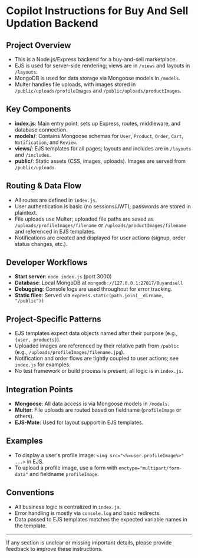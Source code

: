 # Copilot Instructions for Buy And Sell Updation Backend

## Project Overview
- This is a Node.js/Express backend for a buy-and-sell marketplace.
- EJS is used for server-side rendering; views are in `/views` and layouts in `/layouts`.
- MongoDB is used for data storage via Mongoose models in `/models`.
- Multer handles file uploads, with images stored in `/public/uploads/profileImages` and `/public/uploads/productImages`.

## Key Components
- **index.js**: Main entry point, sets up Express, routes, middleware, and database connection.
- **models/**: Contains Mongoose schemas for `User`, `Product`, `Order`, `Cart`, `Notification`, and `Review`.
- **views/**: EJS templates for all pages; layouts and includes are in `/layouts` and `/includes`.
- **public/**: Static assets (CSS, images, uploads). Images are served from `/public/uploads`.

## Routing & Data Flow
- All routes are defined in `index.js`.
- User authentication is basic (no sessions/JWT); passwords are stored in plaintext.
- File uploads use Multer; uploaded file paths are saved as `/uploads/profileImages/filename` or `/uploads/productImages/filename` and referenced in EJS templates.
- Notifications are created and displayed for user actions (signup, order status changes, etc.).

## Developer Workflows
- **Start server**: `node index.js` (port 3000)
- **Database**: Local MongoDB at `mongodb://127.0.0.1:27017/Buyandsell`
- **Debugging**: Console logs are used throughout for error tracking.
- **Static files**: Served via `express.static(path.join(__dirname, "/public"))`

## Project-Specific Patterns
- EJS templates expect data objects named after their purpose (e.g., `{user, products}`).
- Uploaded images are referenced by their relative path from `/public` (e.g., `/uploads/profileImages/filename.jpg`).
- Notification and order flows are tightly coupled to user actions; see `index.js` for examples.
- No test framework or build process is present; all logic is in `index.js`.

## Integration Points
- **Mongoose**: All data access is via Mongoose models in `/models`.
- **Multer**: File uploads are routed based on fieldname (`profileImage` or others).
- **EJS-Mate**: Used for layout support in EJS templates.

## Examples
- To display a user's profile image: `<img src="<%=user.profileImage%>" ...>` in EJS.
- To upload a profile image, use a form with `enctype="multipart/form-data"` and fieldname `profileImage`.

## Conventions
- All business logic is centralized in `index.js`.
- Error handling is mostly via `console.log` and basic redirects.
- Data passed to EJS templates matches the expected variable names in the template.

---

If any section is unclear or missing important details, please provide feedback to improve these instructions.
